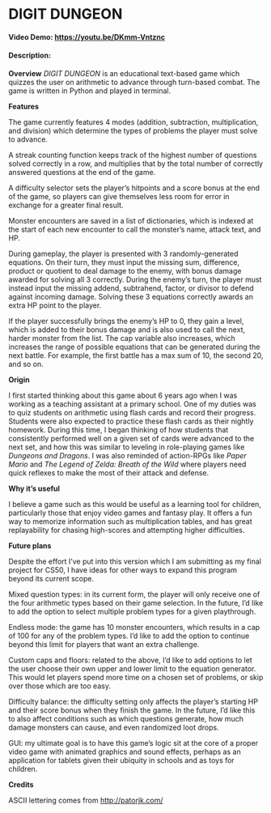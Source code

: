 # DIGIT DUNGEON
#### Video Demo: https://youtu.be/DKmm-Vntznc
#### Description:
**Overview**
*DIGIT DUNGEON* is an educational text-based game which quizzes the user on arithmetic to advance through turn-based combat. The game is written in Python and played in terminal. 

**Features**
  
The game currently features 4 modes (addition, subtraction, multiplication, and division) which determine the types of problems the player must solve to advance. 

A streak counting function keeps track of the highest number of questions solved correctly in a row, and multiplies that by the total number of correctly answered questions at the end of the game. 

A difficulty selector sets the player’s hitpoints and a score bonus at the end of the game, so players can give themselves less room for error in exchange for a greater final result.

Monster encounters are saved in a list of dictionaries, which is indexed at the start of each new encounter to call the monster’s name, attack text, and HP. 

During gameplay, the player is presented with 3 randomly-generated equations. On their turn, they must input the missing sum, difference, product or quotient to deal damage to the enemy, with bonus damage awarded for solving all 3 correctly. During the enemy’s turn, the player must instead input the missing addend, subtrahend, factor, or divisor to defend against incoming damage. Solving these 3 equations correctly awards an extra HP point to the player.

If the player successfully brings the enemy’s HP to 0, they gain a level, which is added to their bonus damage and is also used to call the next, harder monster from the list. The cap variable also increases, which increases the range of possible equations that can be generated during the next battle. For example, the first battle has a max sum of 10, the second 20, and so on.

**Origin**
  
I first started thinking about this game about 6 years ago when I was working as a teaching assistant at a primary school. One of my duties was to quiz students on arithmetic using flash cards and record their progress. Students were also expected to practice these flash cards as their nightly homework. During this time, I began thinking of how students that consistently performed well on a given set of cards were advanced to the next set, and how this was similar to leveling in role-playing games like *Dungeons and Dragons*. I was also reminded of action-RPGs like *Paper Mario* and *The Legend of Zelda: Breath of the Wild* where players need quick reflexes to make the most of their attack and defense. 

**Why it’s useful**
  
I believe a game such as this would be useful as a learning tool for children, particularly those that enjoy video games and fantasy play. It offers a fun way to memorize information such as multiplication tables, and has great replayability for chasing high-scores and attempting higher difficulties. 

**Future plans**
  
Despite the effort I’ve put into this version which I am submitting as my final project for CS50, I have ideas for other ways to expand this program beyond its current scope.
  
Mixed question types: in its current form, the player will only receive one of the four arithmetic types based on their game selection. In the future, I’d like to add the option to select multiple problem types for a given playthrough.
  
Endless mode: the game has 10 monster encounters, which results in a cap of 100 for any of the problem types. I’d like to add the option to continue beyond this limit for players that want an extra challenge.
  
Custom caps and floors: related to the above, I’d like to add options to let the user choose their own upper and lower limit to the equation generator. This would let players spend more time on a chosen set of problems, or skip over those which are too easy.
  
Difficulty balance: the difficulty setting only affects the player’s starting HP and their score bonus when they finish the game. In the future, I’d like this to also affect conditions such as which questions generate, how much damage monsters can cause, and even randomized loot drops.
  
GUI: my ultimate goal is to have this game’s logic sit at the core of a proper video game with animated graphics and sound effects, perhaps as an application for tablets given their ubiquity in schools and as toys for children.  

**Credits**
  
ASCII lettering comes from http://patorjk.com/

